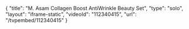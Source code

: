 {
    "title": "M. Asam Collagen Boost AntiWrinkle Beauty Set",
    "type": "solo",
    "layout": "iframe-static",
    "videoId": "112340415",
    "url": "\/tvpembed\/112340415"
}